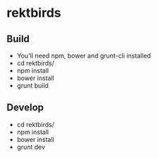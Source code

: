 rektbirds
=========

## Build

* You'll need npm, bower and grunt-cli installed
* cd rektbirds/
* npm install
* bower install
* grunt build

## Develop

* cd rektbirds/
* npm install
* bower install
* grunt dev
